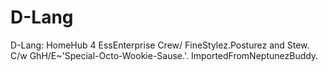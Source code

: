 D-Lang
======

D-Lang: HomeHub 4 EssEnterprise Crew/ FineStylez.Posturez and Stew. C/w GhH/E~'Special-Octo-Wookie-Sause.'. ImportedFromNeptunezBuddy. 
